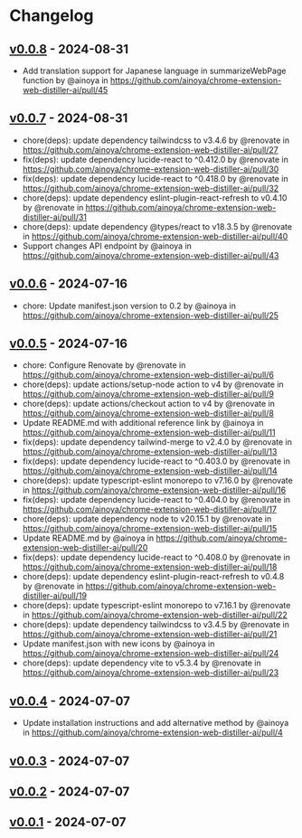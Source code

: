 # Changelog

## [v0.0.8](https://github.com/ainoya/chrome-extension-web-distiller-ai/compare/v0.0.7...v0.0.8) - 2024-08-31
- Add translation support for Japanese language in summarizeWebPage function by @ainoya in https://github.com/ainoya/chrome-extension-web-distiller-ai/pull/45

## [v0.0.7](https://github.com/ainoya/chrome-extension-web-distiller-ai/compare/v0.0.6...v0.0.7) - 2024-08-31
- chore(deps): update dependency tailwindcss to v3.4.6 by @renovate in https://github.com/ainoya/chrome-extension-web-distiller-ai/pull/27
- fix(deps): update dependency lucide-react to ^0.412.0 by @renovate in https://github.com/ainoya/chrome-extension-web-distiller-ai/pull/30
- fix(deps): update dependency lucide-react to ^0.418.0 by @renovate in https://github.com/ainoya/chrome-extension-web-distiller-ai/pull/32
- chore(deps): update dependency eslint-plugin-react-refresh to v0.4.10 by @renovate in https://github.com/ainoya/chrome-extension-web-distiller-ai/pull/31
- chore(deps): update dependency @types/react to v18.3.5 by @renovate in https://github.com/ainoya/chrome-extension-web-distiller-ai/pull/40
- Support changes API endpoint by @ainoya in https://github.com/ainoya/chrome-extension-web-distiller-ai/pull/43

## [v0.0.6](https://github.com/ainoya/chrome-extension-web-distiller-ai/compare/v0.0.5...v0.0.6) - 2024-07-16
- chore: Update manifest.json version to 0.2 by @ainoya in https://github.com/ainoya/chrome-extension-web-distiller-ai/pull/25

## [v0.0.5](https://github.com/ainoya/chrome-extension-web-distiller-ai/compare/v0.0.4...v0.0.5) - 2024-07-16
- chore: Configure Renovate by @renovate in https://github.com/ainoya/chrome-extension-web-distiller-ai/pull/6
- chore(deps): update actions/setup-node action to v4 by @renovate in https://github.com/ainoya/chrome-extension-web-distiller-ai/pull/9
- chore(deps): update actions/checkout action to v4 by @renovate in https://github.com/ainoya/chrome-extension-web-distiller-ai/pull/8
- Update README.md with additional reference link by @ainoya in https://github.com/ainoya/chrome-extension-web-distiller-ai/pull/11
- fix(deps): update dependency tailwind-merge to v2.4.0 by @renovate in https://github.com/ainoya/chrome-extension-web-distiller-ai/pull/13
- fix(deps): update dependency lucide-react to ^0.403.0 by @renovate in https://github.com/ainoya/chrome-extension-web-distiller-ai/pull/14
- chore(deps): update typescript-eslint monorepo to v7.16.0 by @renovate in https://github.com/ainoya/chrome-extension-web-distiller-ai/pull/16
- fix(deps): update dependency lucide-react to ^0.404.0 by @renovate in https://github.com/ainoya/chrome-extension-web-distiller-ai/pull/17
- chore(deps): update dependency node to v20.15.1 by @renovate in https://github.com/ainoya/chrome-extension-web-distiller-ai/pull/15
- Update README.md by @ainoya in https://github.com/ainoya/chrome-extension-web-distiller-ai/pull/20
- fix(deps): update dependency lucide-react to ^0.408.0 by @renovate in https://github.com/ainoya/chrome-extension-web-distiller-ai/pull/18
- chore(deps): update dependency eslint-plugin-react-refresh to v0.4.8 by @renovate in https://github.com/ainoya/chrome-extension-web-distiller-ai/pull/19
- chore(deps): update typescript-eslint monorepo to v7.16.1 by @renovate in https://github.com/ainoya/chrome-extension-web-distiller-ai/pull/22
- chore(deps): update dependency tailwindcss to v3.4.5 by @renovate in https://github.com/ainoya/chrome-extension-web-distiller-ai/pull/21
- Update manifest.json with new icons by @ainoya in https://github.com/ainoya/chrome-extension-web-distiller-ai/pull/24
- chore(deps): update dependency vite to v5.3.4 by @renovate in https://github.com/ainoya/chrome-extension-web-distiller-ai/pull/23

## [v0.0.4](https://github.com/ainoya/chrome-extension-web-distiller-ai/compare/v0.0.3...v0.0.4) - 2024-07-07
- Update installation instructions and add alternative method by @ainoya in https://github.com/ainoya/chrome-extension-web-distiller-ai/pull/4

## [v0.0.3](https://github.com/ainoya/chrome-extension-web-distiller-ai/compare/v0.0.2...v0.0.3) - 2024-07-07

## [v0.0.2](https://github.com/ainoya/chrome-extension-web-distiller-ai/compare/v0.0.1...v0.0.2) - 2024-07-07

## [v0.0.1](https://github.com/ainoya/chrome-extension-web-distiller-ai/commits/v0.0.1) - 2024-07-07
